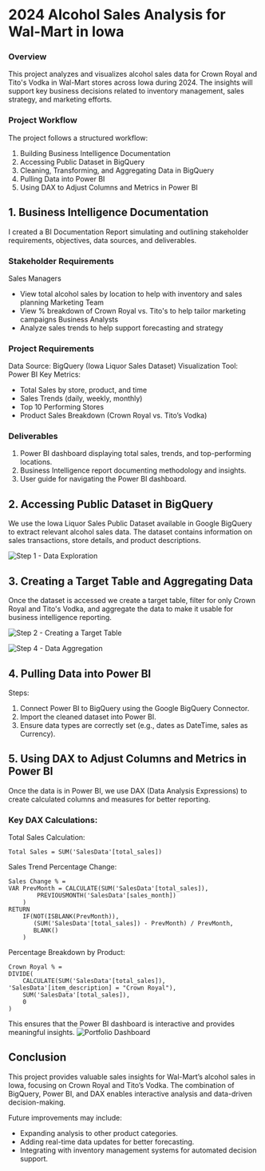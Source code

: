 # 2024 Alcohol Sales Analysis for Wal-Mart in Iowa

### Overview

This project analyzes and visualizes alcohol sales data for Crown Royal and Tito's Vodka in Wal-Mart stores across Iowa during 2024. The insights will support key business decisions related to inventory management, sales strategy, and marketing efforts.

### Project Workflow
The project follows a structured workflow:
  1. Building Business Intelligence Documentation
  2. Accessing Public Dataset in BigQuery
  3. Cleaning, Transforming, and Aggregating Data in BigQuery
  4. Pulling Data into Power BI
  5. Using DAX to Adjust Columns and Metrics in Power BI

## 1. Business Intelligence Documentation
I created a BI Documentation Report simulating and outlining stakeholder requirements, objectives, data sources, and deliverables.

### Stakeholder Requirements
Sales Managers
  - View total alcohol sales by location to help with inventory and sales planning
Marketing Team
  - View % breakdown of Crown Royal vs. Tito's to help tailor marketing campaigns
Business Analysts
  - Analyze sales trends to help support forecasting and strategy

### Project Requirements
Data Source: BigQuery (Iowa Liquor Sales Dataset)
Visualization Tool: Power BI
Key Metrics:
  - Total Sales by store, product, and time
  - Sales Trends (daily, weekly, monthly)
  - Top 10 Performing Stores
  - Product Sales Breakdown (Crown Royal vs. Tito’s Vodka)

### Deliverables
1. Power BI dashboard displaying total sales, trends, and top-performing locations.
2. Business Intelligence report documenting methodology and insights.
3. User guide for navigating the Power BI dashboard.

## 2. Accessing Public Dataset in BigQuery
We use the Iowa Liquor Sales Public Dataset available in Google BigQuery to extract relevant alcohol sales data. The dataset contains information on sales transactions, store details, and product descriptions.

![Step 1 - Data Exploration](https://github.com/user-attachments/assets/799ece16-f41d-4d17-89c4-3679355536f5)

## 3. Creating a Target Table and Aggregating Data
Once the dataset is accessed we create a target table, filter for only Crown Royal and Tito's Vodka, and aggregate the data to make it usable for business intelligence reporting.

![Step 2 - Creating a Target Table](https://github.com/user-attachments/assets/d3c9b283-fedb-48aa-a91e-3df8bc0ff496)

![Step 4 - Data Aggregation](https://github.com/user-attachments/assets/4a65c94d-c331-4c38-8d42-d4ba8a6b4f52)

## 4. Pulling Data into Power BI
Steps:
1. Connect Power BI to BigQuery using the Google BigQuery Connector.
2. Import the cleaned dataset into Power BI.
3. Ensure data types are correctly set (e.g., dates as DateTime, sales as Currency).

## 5. Using DAX to Adjust Columns and Metrics in Power BI

Once the data is in Power BI, we use DAX (Data Analysis Expressions) to create calculated columns and measures for better reporting.

### Key DAX Calculations:

Total Sales Calculation:
```
Total Sales = SUM('SalesData'[total_sales])
```

Sales Trend Percentage Change:
```
Sales Change % =
VAR PrevMonth = CALCULATE(SUM('SalesData'[total_sales]),
        PREVIOUSMONTH('SalesData'[sales_month])
    )
RETURN
    IF(NOT(ISBLANK(PrevMonth)),
       (SUM('SalesData'[total_sales]) - PrevMonth) / PrevMonth,
       BLANK()
    )
```

Percentage Breakdown by Product:
```
Crown Royal % =
DIVIDE(
    CALCULATE(SUM('SalesData'[total_sales]), 'SalesData'[item_description] = "Crown Royal"),
    SUM('SalesData'[total_sales]),
    0
)
```

This ensures that the Power BI dashboard is interactive and provides meaningful insights.
![Portfolio Dashboard](https://github.com/user-attachments/assets/6422c07b-6ff9-4880-b034-c8cbc752753e)


## Conclusion
This project provides valuable sales insights for Wal-Mart’s alcohol sales in Iowa, focusing on Crown Royal and Tito’s Vodka. The combination of BigQuery, Power BI, and DAX enables interactive analysis and data-driven decision-making.

Future improvements may include:
- Expanding analysis to other product categories.
- Adding real-time data updates for better forecasting.
- Integrating with inventory management systems for automated decision support.
